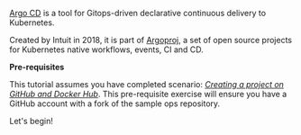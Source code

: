 [Argo CD](https://argoproj.github.io/argo-cd) is a tool for Gitops-driven declarative continuous delivery to Kubernetes.

Created by Intuit in 2018, it is part of [Argoproj](https://argoproj.github.io), a set of open source projects for Kubernetes native workflows, events, CI and CD.

**Pre-requisites**

This tutorial assumes you have completed scenario: [_Creating a project on GitHub and Docker Hub_](https://www.katacoda.com/markpollack/scenarios/github-dockerhub). This pre-requisite exercise will ensure you have a GitHub account with a fork of the sample ops repository.


Let's begin!
